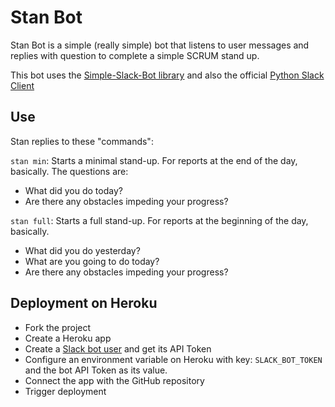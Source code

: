 # Stan Bot

Stan Bot is a simple (really simple) bot that listens to user messages and replies with question to complete a simple SCRUM stand up.

This bot uses the [Simple-Slack-Bot library](https://github.com/GregHilston/Simple-Slack-Bot) and also the official [Python Slack Client](https://github.com/slackapi/python-slackclient)

## Use

Stan replies to these "commands":

`stan min`:
Starts a minimal stand-up. For reports at the end of the day, basically.
The questions are:
* What did you do today?
* Are there any obstacles impeding your progress?

`stan full`:
Starts a full stand-up. For reports at the beginning of the day, basically.
* What did you do yesterday?
* What are you going to do today?
* Are there any obstacles impeding your progress?

## Deployment on Heroku

* Fork the project
* Create a Heroku app
* Create a [Slack bot user](https://my.slack.com/apps/A0F7YS25R-bots) and get its API Token
* Configure an environment variable on Heroku with key: `SLACK_BOT_TOKEN` and the bot API Token as its value.
* Connect the app with the GitHub repository
* Trigger deployment
